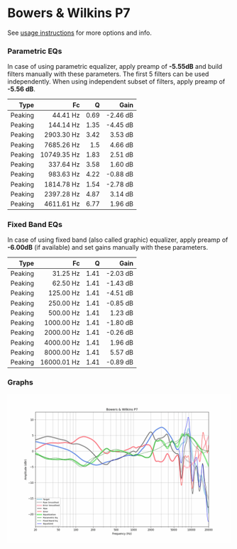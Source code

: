 # Bowers & Wilkins P7
See [usage instructions](https://github.com/jaakkopasanen/AutoEq#usage) for more options and info.

### Parametric EQs
In case of using parametric equalizer, apply preamp of **-5.55dB** and build filters manually
with these parameters. The first 5 filters can be used independently.
When using independent subset of filters, apply preamp of **-5.56 dB**.

| Type    | Fc          |    Q | Gain     |
|--------:|------------:|-----:|---------:|
| Peaking | 44.41 Hz    | 0.69 | -2.46 dB |
| Peaking | 144.14 Hz   | 1.35 | -4.45 dB |
| Peaking | 2903.30 Hz  | 3.42 | 3.53 dB  |
| Peaking | 7685.26 Hz  | 1.5  | 4.66 dB  |
| Peaking | 10749.35 Hz | 1.83 | 2.51 dB  |
| Peaking | 337.64 Hz   | 3.58 | 1.60 dB  |
| Peaking | 983.63 Hz   | 4.22 | -0.88 dB |
| Peaking | 1814.78 Hz  | 1.54 | -2.78 dB |
| Peaking | 2397.28 Hz  | 4.87 | 3.14 dB  |
| Peaking | 4611.61 Hz  | 6.77 | 1.96 dB  |

### Fixed Band EQs
In case of using fixed band (also called graphic) equalizer, apply preamp of **-6.00dB**
(if available) and set gains manually with these parameters.

| Type    | Fc          |    Q | Gain     |
|--------:|------------:|-----:|---------:|
| Peaking | 31.25 Hz    | 1.41 | -2.03 dB |
| Peaking | 62.50 Hz    | 1.41 | -1.43 dB |
| Peaking | 125.00 Hz   | 1.41 | -4.51 dB |
| Peaking | 250.00 Hz   | 1.41 | -0.85 dB |
| Peaking | 500.00 Hz   | 1.41 | 1.23 dB  |
| Peaking | 1000.00 Hz  | 1.41 | -1.80 dB |
| Peaking | 2000.00 Hz  | 1.41 | -0.26 dB |
| Peaking | 4000.00 Hz  | 1.41 | 1.96 dB  |
| Peaking | 8000.00 Hz  | 1.41 | 5.57 dB  |
| Peaking | 16000.01 Hz | 1.41 | -0.89 dB |

### Graphs
![](./Bowers%20&%20Wilkins%20P7.png)